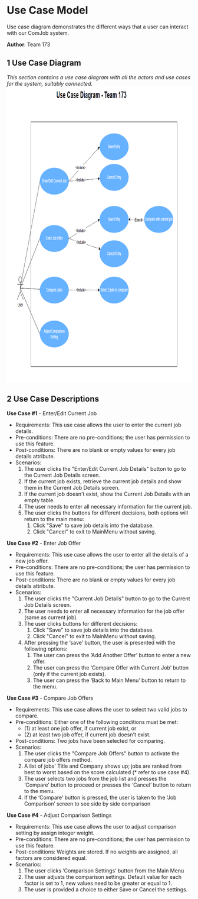# Use Case Model

Use case diagram demonstrates the different ways that a user can interact with our ComJob system.

**Author**: Team 173

## 1 Use Case Diagram

*This section contains a use case diagram with all the actors and use cases for the system, suitably connected.*
<img src="images/UseCase.png" width="800" height="800">

## 2 Use Case Descriptions

**Use Case #1** - Enter/Edit Current Job
- Requirements: This use case allows the user to enter the current job details.
- Pre-conditions: There are no pre-conditions; the user has permission to use this feature.
- Post-conditions: There are no blank or empty values for every job details attribute.
- Scenarios:
    1. The user clicks the "Enter/Edit Current Job Details" button to go to the Current Job Details screen. 
  2. If the current job exists, retrieve the current job details and show them in the Current Job Details screen. 
  3. If the current job doesn't exist, show the Current Job Details with an empty table. 
  4. The user needs to enter all necessary information for the current job. 
  5. The user clicks the buttons for different decisions, both options will return to the main menu:
     1. Click "Save" to save job details into the database. 
     2. Click "Cancel" to exit to MainMenu without saving.

**Use Case #2** - Enter Job Offer
- Requirements: This use case allows the user to enter all the details of a new job offer.
- Pre-conditions: There are no pre-conditions; the user has permission to use this feature.
- Post-conditions: There are no blank or empty values for every job details attribute.
- Scenarios:
  1. The user clicks the "Current Job Details" button to go to the Current Job Details screen.
  2. The user needs to enter all necessary information for the job offer (same as current job).
  3. The user clicks buttons for different decisions:
     1. Click "Save" to save job details into the database.
     2. Click "Cancel" to exit to MainMenu without saving.
  4. After pressing the ‘save’ button, the user is presented with the following options:
     1. The user can press the ‘Add Another Offer’ button to enter a new offer.
     2. The user can press the ‘Compare Offer with Current Job’ button (only if the current job exists).
     3. The user can press the ‘Back to Main Menu’ button to return to the menu.

**Use Case #3** - Compare Job Offers
- Requirements: This use case allows the user to select two valid jobs to compare.
- Pre-conditions: Either one of the following conditions must be met:
  - (1) at least one job offer, if current job exist, or 
  - (2) at least two job offer, if current job doesn't exist.
- Post-conditions: Two jobs have been selected for comparing.
- Scenarios:
  1. The user clicks the "Compare Job Offers" button to activate the compare job offers method. 
  2. A list of jobs' Title and Company shows up; jobs are ranked from best to worst based on the score calculated (* refer to use case #4). 
  3. The user selects two jobs from the job list and presses the ‘Compare’ button to proceed or presses the ‘Cancel’ button to return to the menu.
  4. If the ‘Compare’ button is pressed, the user is taken to the ‘Job Comparison’ screen to see side by side comparison

**Use Case #4** - Adjust Comparison Settings
- Requirements: This use case allows the user to adjust comparison setting by assign integer weight.
- Pre-conditions: There are no pre-conditions; the user has permission to use this feature.
- Post-conditions: Weights are stored. If no weights are assigned, all factors are considered equal.
- Scenarios:
  1. The user clicks ‘Comparison Settings’ button from the Main Menu 
  2. The user adjusts the comparison settings. Default value for each factor is set to 1, new values need to be greater or equal to 1.
  3. The user is provided a choice to either Save or Cancel the settings.
